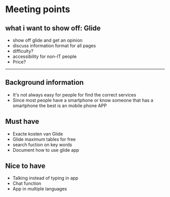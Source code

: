 # Meeting points

## what i want to show off: Glide
* show off glide and get an opinion
* discuss information format for all pages
* difficulty?
* accessibility for non-IT people
* Price?

---

## Background information
* It's not always easy for people for find the correct services
* Since most people have a smartphone or know someone that has a smartphone the best is an mobile phone APP
  

## Must have
* Exacte kosten van Glide
* Glide maximum tables for free
* search fuction on key words
* Document how to use glide app

## Nice to have
* Talking instead of typing in app
* Chat function
* App in multiple languages

